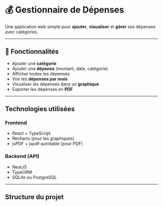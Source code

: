 # 💰 Gestionnaire de Dépenses

Une application web simple pour **ajouter**, **visualiser** et **gérer** ses dépenses avec catégories.

---

## 🚀 Fonctionnalités

-  Ajouter une **catégorie**
-  Ajouter une **dépense** (montant, date, catégorie)
-  Afficher toutes les dépenses
-  Voir les **dépenses par mois**
-  Visualiser les dépenses dans un **graphique**
-  Exporter les dépenses en **PDF**

---

## Technologies utilisées

### Frontend
- React + TypeScript
- Recharts (pour les graphiques)
- jsPDF + jspdf-autotable (pour PDF)

### Backend (API)
- NestJS
- TypeORM
- SQLite ou PostgreSQL

---

##  Structure du projet

